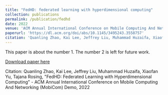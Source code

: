 ```yaml
---
title: "FedHD: federated learning with hyperdimensional computing"
collection: publications
permalink: /publication/fedhd
date: 2022
venue: 'ACM Annual International Conference on Mobile Computing And Networking (MobiCom) Demo'
paperurl: 'https://dl.acm.org/doi/abs/10.1145/3495243.3558757'
citation: 'Quanling Zhao, Kai Lee, Jeffrey Liu, Muhammad Huzaifa, Xiaofan Yu, Tajana Rosing, "FedHD: Federated Learning with Hyperdimensional Computing" - ACM Annual International Conference on Mobile Computing And Networking (MobiCom) Demo, 2022'
---
```

This paper is about the number 1. The number 2 is left for future work.

[Download paper here](https://dl.acm.org/doi/abs/10.1145/3495243.3558757)

Citation: Quanling Zhao, Kai Lee, Jeffrey Liu, Muhammad Huzaifa, Xiaofan Yu, Tajana Rosing, "FedHD: Federated Learning with Hyperdimensional Computing" - ACM Annual International Conference on Mobile Computing And Networking (MobiCom) Demo, 2022